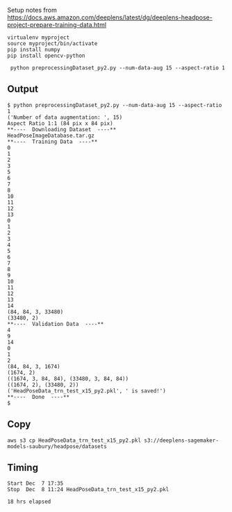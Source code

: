 
Setup notes from https://docs.aws.amazon.com/deeplens/latest/dg/deeplens-headpose-project-prepare-training-data.html


```
virtualenv myproject
source myproject/bin/activate
pip install numpy
pip install opencv-python
```

```
 python preprocessingDataset_py2.py --num-data-aug 15 --aspect-ratio 1
 ```

## Output 
```
$ python preprocessingDataset_py2.py --num-data-aug 15 --aspect-ratio 1
('Number of data augmentation: ', 15)
Aspect Ratio 1:1 (84 pix x 84 pix)
**----  Downloading Dataset  ----**
HeadPoseImageDatabase.tar.gz
**----  Training Data  ----**
0
1
2
3
5
6
7
8
10
11
12
13
0
1
2
3
4
5
6
7
8
9
10
11
12
13
14
(84, 84, 3, 33480)
(33480, 2)
**----  Validation Data  ----**
4
9
14
0
1
2
(84, 84, 3, 1674)
(1674, 2)
((1674, 3, 84, 84), (33480, 3, 84, 84))
((1674, 2), (33480, 2))
('HeadPoseData_trn_test_x15_py2.pkl', ' is saved!')
**----  Done  ----**
$
```

## Copy
```
aws s3 cp HeadPoseData_trn_test_x15_py2.pkl s3://deeplens-sagemaker-models-saubury/headpose/datasets 

```

## Timing
```
Start Dec  7 17:35 
Stop  Dec  8 11:24 HeadPoseData_trn_test_x15_py2.pkl

18 hrs elapsed
```
